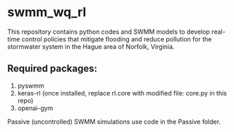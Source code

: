 # swmm_wq_rl
This repository contains python codes and SWMM models to develop real-time control policies that mitigate flooding and reduce pollution for the stormwater system in the Hague area of Norfolk, Virginia.

## Required packages:
1. pyswmm
2. keras-rl (once installed, replace rl.core with modified file: core.py in this repo)
3. openai-gym

Passive (uncontrolled) SWMM simulations use code in the Passive folder.
